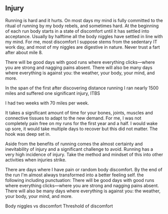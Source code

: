 ## Injury

Running is hard and it hurts. On most days my mind is fully committed to the
ritual of running by my body rebels, and sometimes hard. At the beginning of 
each run body starts in a state of discomfort until it has settled into acceptance.
Usually by halftime all the body niggles have settled in line with my mind. 
For me, most discomfort I suppose stems from the sedentary IT work day, and most
of my niggles are digestive in nature. Never trust a fart after about mile 8.


There will be good days with good runs where everything clicks—where you are strong and nagging pains absent. There will also be many days where everything is against you: the weather, your body, your mind, and more.

In the span of the first after discovering distance running I ran nearly 1500
miles and suffered one significant injury, ITBS

I had two weeks with 70 miles per week.

It takes a significant amount of time for your bones, joints, muscles and
connective tissues to adapt to the new demand.  For me, I was not completely
pain free on my runs for the first year and a half. I would wake up sore, it
would take multiple days to recover but this did not matter. The hook was deep
set in.


Aside from the benefits of running comes the almost certainty and inevitability of injury and a significant challenge to avoid. Running has a very high incidence of injury. Take the method and mindset of this into other activities when injuries strike.

There are days where I have pain or random body discomfort. By the end of the run I'm almost always transformed into a better feeling self.
 the following including punctuation:
There will be good days with good runs where everything clicks—where you are strong and nagging pains absent. There will also be many days where everything is against you: the weather, your body, your mind, and more.

Body niggles vs discomfort
Threshold of discomfort
